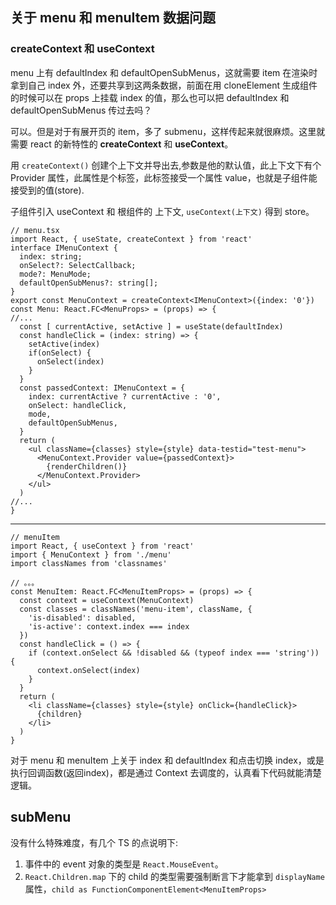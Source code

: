 ## 关于 menu 和 menuItem 数据问题

### createContext 和 useContext

menu 上有 defaultIndex 和 defaultOpenSubMenus，这就需要 item 在渲染时拿到自己 index 外，还要共享到这两条数据，前面在用 cloneElement 生成组件的时候可以在 props 上挂载 index 的值，那么也可以把  defaultIndex 和 defaultOpenSubMenus 传过去吗？

可以。但是对于有展开页的 item，多了 submenu，这样传起来就很麻烦。这里就需要 react 的新特性的 **createContext** 和 **useContext**。

用 `createContext()` 创建个上下文并导出去,参数是他的默认值，此上下文下有个 Provider 属性，此属性是个标签，此标签接受一个属性 value，也就是子组件能接受到的值(store).

子组件引入 useContext 和 根组件的 上下文, `useContext(上下文)` 得到 store。

```tsx
// menu.tsx
import React, { useState, createContext } from 'react'
interface IMenuContext {
  index: string;
  onSelect?: SelectCallback;
  mode?: MenuMode;
  defaultOpenSubMenus?: string[];  
}
export const MenuContext = createContext<IMenuContext>({index: '0'})
const Menu: React.FC<MenuProps> = (props) => {
//...
  const [ currentActive, setActive ] = useState(defaultIndex)
  const handleClick = (index: string) => {
    setActive(index)
    if(onSelect) {
      onSelect(index)
    }
  }
  const passedContext: IMenuContext = {
    index: currentActive ? currentActive : '0',
    onSelect: handleClick,
    mode,
    defaultOpenSubMenus,
  }
  return (
    <ul className={classes} style={style} data-testid="test-menu">
      <MenuContext.Provider value={passedContext}>
        {renderChildren()}
      </MenuContext.Provider>
    </ul>
  )
//...
}
```
***
```tsx
// menuItem
import React, { useContext } from 'react'
import { MenuContext } from './menu'
import classNames from 'classnames'

// 。。。
const MenuItem: React.FC<MenuItemProps> = (props) => {
  const context = useContext(MenuContext)
  const classes = classNames('menu-item', className, {
    'is-disabled': disabled,
    'is-active': context.index === index
  })
  const handleClick = () => {
    if (context.onSelect && !disabled && (typeof index === 'string')) {
      context.onSelect(index)
    }
  }
  return (
    <li className={classes} style={style} onClick={handleClick}>
      {children}
    </li>
  )
}
```
对于 menu 和 menuItem 上关于 index 和 defaultIndex 和点击切换 index，或是执行回调函数(返回index)，都是通过 Context 去调度的，认真看下代码就能清楚逻辑。

## subMenu
没有什么特殊难度，有几个 TS 的点说明下:
1. 事件中的 event 对象的类型是 `React.MouseEvent`。
2. `React.Children.map` 下的 child 的类型需要强制断言下才能拿到 `displayName` 属性，`child as FunctionComponentElement<MenuItemProps>`